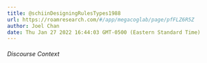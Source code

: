 ```yaml
---
title: @schiinDesigningRulesTypes1988
url: https://roamresearch.com/#/app/megacoglab/page/pfFLZ6R5Z
author: Joel Chan
date: Thu Jan 27 2022 16:44:03 GMT-0500 (Eastern Standard Time)
---
```




###### Discourse Context


